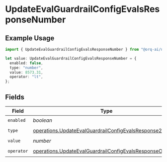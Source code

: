 # UpdateEvalGuardrailConfigEvalsResponseNumber

## Example Usage

```typescript
import { UpdateEvalGuardrailConfigEvalsResponseNumber } from "@orq-ai/node/models/operations";

let value: UpdateEvalGuardrailConfigEvalsResponseNumber = {
  enabled: false,
  type: "number",
  value: 8573.31,
  operator: "lt",
};
```

## Fields

| Field                                                                                                                                  | Type                                                                                                                                   | Required                                                                                                                               | Description                                                                                                                            |
| -------------------------------------------------------------------------------------------------------------------------------------- | -------------------------------------------------------------------------------------------------------------------------------------- | -------------------------------------------------------------------------------------------------------------------------------------- | -------------------------------------------------------------------------------------------------------------------------------------- |
| `enabled`                                                                                                                              | *boolean*                                                                                                                              | :heavy_check_mark:                                                                                                                     | N/A                                                                                                                                    |
| `type`                                                                                                                                 | [operations.UpdateEvalGuardrailConfigEvalsResponse200Type](../../models/operations/updateevalguardrailconfigevalsresponse200type.md)   | :heavy_check_mark:                                                                                                                     | N/A                                                                                                                                    |
| `value`                                                                                                                                | *number*                                                                                                                               | :heavy_check_mark:                                                                                                                     | N/A                                                                                                                                    |
| `operator`                                                                                                                             | [operations.UpdateEvalGuardrailConfigEvalsResponseOperator](../../models/operations/updateevalguardrailconfigevalsresponseoperator.md) | :heavy_check_mark:                                                                                                                     | N/A                                                                                                                                    |